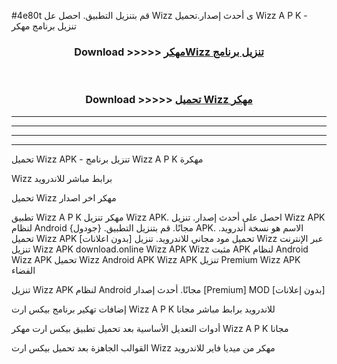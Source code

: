 #4e80t قم بتنزيل التطبيق. احصل عل Wizz  ى أحدث إصدار.تحميل Wizz  A P K - تنزيل برنامج مهكر



<div align="center">
<h3>Download >>>>> <a href="https://ar-sites.web.app/?ar= Wizz ">مهكرWizz  تنزيل برنامج</a></h3><br>

<h3>Download >>>>> <a href="https://ar-sites.web.app/?ar= Wizz ">تحميل Wizz  مهكر</a></h3>
</div>


----------------------------------------------------------

----------------------------------------------------------

----------------------------------------------------------

----------------------------------------------------------


تحميل Wizz  APK - تنزيل برنامج Wizz  A P K مهكرة

Wizz  برابط مباشر للاندرويد

تحميل Wizz  مهكر اخر اصدار

تطبيق Wizz  A P K مهكر
تنزيل Wizz  APK. احصل على أحدث إصدار.
تنزيل Wizz  APK لنظام Android مجانًا.
قم بتنزيل التطبيق. {جودول} APK. الاسم هو نسخة أندرويد.
تحميل Wizz  APK [بدون اعلانات]
تحميل مود مجاني للاندرويد.
تنزيل Wizz  عبر الإنترنت
تنزيل Wizz  APK
download.online Wizz  APK
Wizz  مثبت APK لنظام Android
Wizz  APK
تحميل Wizz  Android APK
Wizz  APK تنزيل Premium
Wizz  APK الفضاء

تنزيل Wizz  APK لنظام Android مجانًا. أحدث إصدار [Premium] MOD [بدون إعلانات]

إضافات تهكير برنامج بيكس ارت Wizz  A P K للاندرويد برابط مباشر مجانا

أدوات التعديل الأساسية بعد تحميل تطبيق بيكس ارت مهكر Wizz  A P K مجانا

القوالب الجاهزة بعد تحميل بيكس ارت Wizz  مهكر من ميديا فاير للاندرويد




